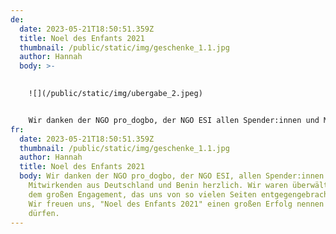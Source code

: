 ```yaml
---
de:
  date: 2023-05-21T18:50:51.359Z
  title: Noel des Enfants 2021
  thumbnail: /public/static/img/geschenke_1.1.jpg
  author: Hannah
  body: >-
    

    ![](/public/static/img/ubergabe_2.jpeg)


    W﻿ir danken der NGO pro_dogbo, der NGO ESI allen Spender:innen und Mitwirkenden aus Deutschland und Benin herzlich. Wir waren überwältigt von dem großen Engagement, das uns von so vielen Seiten entgegengebracht wurde. Wir freuen uns, "Noel des Enfants 2021" einen großen Erfolg nennen zu dürfen.
fr:
  date: 2023-05-21T18:50:51.359Z
  thumbnail: /public/static/img/geschenke_1.1.jpg
  author: Hannah
  title: Noel des Enfants 2021
  body: W﻿ir danken der NGO pro_dogbo, der NGO ESI, allen Spender:innen und
    Mitwirkenden aus Deutschland und Benin herzlich. Wir waren überwältigt von
    dem großen Engagement, das uns von so vielen Seiten entgegengebracht wurde.
    Wir freuen uns, "Noel des Enfants 2021" einen großen Erfolg nennen zu
    dürfen.
---
```

